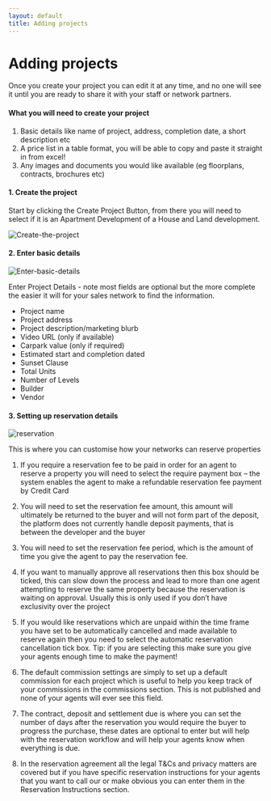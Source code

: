 ```yaml
---
layout: default
title: Adding projects
---
```



# Adding projects

Once you create your project you can edit it at any time, and no one will see it until you are ready to share it with your staff or network partners. 

#### What you will need to create your project

1.	Basic details like name of project, address, completion date, a short description etc
2.	A price list in a table format, you will be able to copy and paste it straight in from excel!
3.	Any images and documents you would like available (eg floorplans, contracts, brochures etc)

#### 1. Create the project

Start by clicking the Create Project Button, from there you will need to select if it is an Apartment Development of a House and Land development.

![Create-the-project](http://res.cloudinary.com/propconnect/image/upload/c_scale,w_629/v1443664800/HelpGuide/2015-09-23_15-39-19.png)

#### 2. Enter basic details

![Enter-basic-details](http://res.cloudinary.com/propconnect/image/upload/c_scale,w_659/v1443669012/HelpGuide/2015-09-23_15-48-32.png)

Enter Project Details - note most fields are optional but the more complete the easier it will for your sales network to find the information.

* Project name
* Project address
* Project description/marketing blurb 
* Video URL (only if available)
* Carpark value (only if required)
* Estimated start and completion dated
* Sunset Clause
* Total Units
* Number of Levels
* Builder
* Vendor

#### 3. Setting up reservation details

![reservation](http://res.cloudinary.com/propconnect/image/upload/c_scale,w_628/v1443673687/HelpGuide/2015-10-01_14-26-50.png)

This is where you can customise how your networks can reserve properties

1.	If you require a reservation fee to be paid in order for an agent to reserve a property you will need to select the require payment box – the system enables the agent to make a refundable reservation fee payment by Credit Card

2.	You will need to set the reservation fee amount, this amount will ultimately be returned to the buyer and will not form part of the deposit, the platform does not currently handle deposit payments, that is between the developer and the buyer


3.	You will need to set the reservation fee period, which is the amount of time you give the agent to pay the reservation fee.  

4.	If you want to manually approve all reservations then this box should be ticked, this can slow down the process and lead to more than one agent attempting to reserve the same property because the reservation is waiting on approval.  Usually this is only used if you don’t have exclusivity over the project


5.	If you would like reservations which are unpaid within the time frame you have set to be automatically cancelled and made available to reserve again then you need to select the automatic reservation cancellation tick box.  Tip: if you are selecting this make sure you give your agents enough time to make the payment!

6.	The default commission settings are simply to set up a default commission for each project which is useful to help you keep track of your commissions in the commissions section.  This is not published and none of your agents will ever see this field.

7.	The contract, deposit and settlement due is where you can set the number of days after the reservation you would require the buyer to progress the purchase, these dates are optional to enter but will help with the reservation workflow and will help your agents know when everything is due. 

8.	In the reservation agreement all the legal T&Cs and privacy matters are covered but if you have specific reservation instructions for your agents that you want to call our or make obvious you can enter them in the Reservation Instructions section. 


